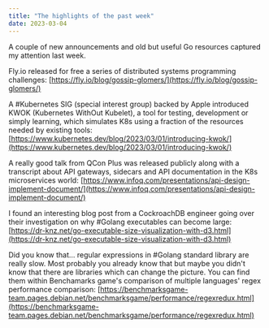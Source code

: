 ```yaml
---
title: "The highlights of the past week"
date: 2023-03-04
---
```


A couple of new announcements and old but useful Go resources captured my attention last week.

Fly.io released for free a series of distributed systems programming challenges:
[https://fly.io/blog/gossip-glomers/](https://fly.io/blog/gossip-glomers/)

A #Kubernetes SIG (special interest group) backed by Apple introduced KWOK (Kubernetes WithOut Kubelet),
a tool for testing, development or simply learning, which simulates K8s using a fraction of the resources needed by existing tools:
[https://www.kubernetes.dev/blog/2023/03/01/introducing-kwok/](https://www.kubernetes.dev/blog/2023/03/01/introducing-kwok/)

A really good talk from QCon Plus was released publicly along with a transcript about API gateways,
sidecars and API documentation in the K8s microservices world:
[https://www.infoq.com/presentations/api-design-implement-document/](https://www.infoq.com/presentations/api-design-implement-document/)

I found an interesting blog post from a CockroachDB engineer going over their investigation on why #Golang executables can become large:
[https://dr-knz.net/go-executable-size-visualization-with-d3.html](https://dr-knz.net/go-executable-size-visualization-with-d3.html)

Did you know that... regular expressions in #Golang standard library are really slow.
Most probably you already know that but maybe you didn't know that there are libraries which can change the picture.
You can find them within Benchamarks game's comparison of multiple languages' regex performance comparison:
[https://benchmarksgame-team.pages.debian.net/benchmarksgame/performance/regexredux.html](https://benchmarksgame-team.pages.debian.net/benchmarksgame/performance/regexredux.html)
